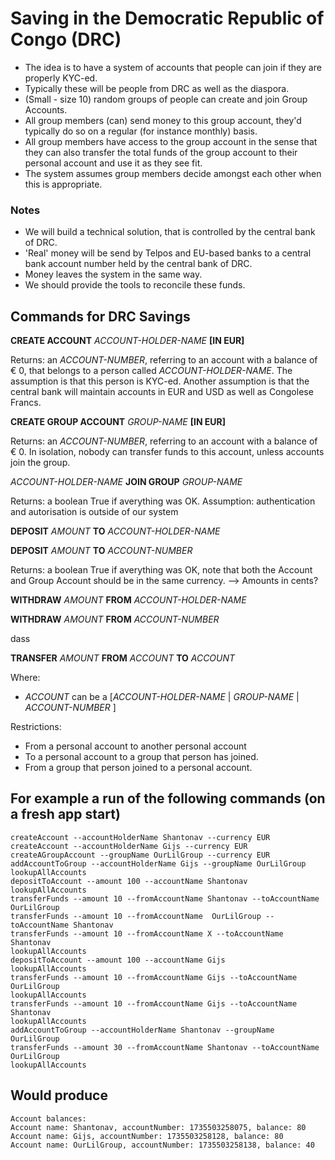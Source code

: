 # Saving in the Democratic Republic of Congo (DRC)

- The idea is to have a system of accounts that people can join if they are properly KYC-ed.
- Typically these will be people from DRC as well as the diaspora.
- (Small - size 10) random groups of people can create and join Group Accounts.
- All group members (can) send money to this group account, they'd typically do so on a regular (for instance monthly) basis.
- All group members have access to the group account in the sense that they can also transfer the total funds of the group account to their personal account and use it as they see fit.
- The system assumes group members decide amongst each other when this is appropriate.  

### Notes
- We will build a technical solution, that is controlled by the central bank of DRC.
- 'Real' money will be send by Telpos and EU-based banks to a central bank account number held by the central bank of DRC.  
- Money leaves the system in the same way.  
- We should provide the tools to reconcile these funds.


## Commands for DRC Savings

**CREATE ACCOUNT** _ACCOUNT-HOLDER-NAME_ **[IN EUR]**

Returns: an _ACCOUNT-NUMBER_, referring to an account with a balance of € 0, that belongs to a person called _ACCOUNT-HOLDER-NAME_. The assumption is that this person is KYC-ed.
Another assumption is that the central bank will maintain accounts in EUR and USD as well as Congolese Francs.

**CREATE GROUP ACCOUNT** _GROUP-NAME_ **[IN EUR]**

Returns: an _ACCOUNT-NUMBER_, referring to an account with a balance of € 0. In isolation, nobody can transfer funds to this account, unless accounts join the group.

_ACCOUNT-HOLDER-NAME_ **JOIN GROUP** _GROUP-NAME_

Returns: a boolean True if averything was OK.
Assumption: authentication and autorisation is outside of our system

**DEPOSIT** _AMOUNT_ **TO** _ACCOUNT-HOLDER-NAME_ 

**DEPOSIT** _AMOUNT_ **TO** _ACCOUNT-NUMBER_ 

Returns: a boolean True if averything was OK, note that both the Account and Group Account should be in the same currency.
--> Amounts in cents?

**WITHDRAW** _AMOUNT_ **FROM** _ACCOUNT-HOLDER-NAME_

**WITHDRAW** _AMOUNT_ **FROM** _ACCOUNT-NUMBER_


dass

**TRANSFER** _AMOUNT_ **FROM** _ACCOUNT_ **TO** _ACCOUNT_  

Where:
- _ACCOUNT_ can be a [_ACCOUNT-HOLDER-NAME_ | _GROUP-NAME_ | _ACCOUNT-NUMBER_ ]

Restrictions:
- From a personal account to another personal account
- To a personal account to a group that person has joined.
- From a group that person joined to a personal account.



## For example a run of the following commands (on a fresh app start)

```shell
createAccount --accountHolderName Shantonav --currency EUR
createAccount --accountHolderName Gijs --currency EUR
createAGroupAccount --groupName OurLilGroup --currency EUR
addAccountToGroup --accountHolderName Gijs --groupName OurLilGroup
lookupAllAccounts
depositToAccount --amount 100 --accountName Shantonav
lookupAllAccounts
transferFunds --amount 10 --fromAccountName Shantonav --toAccountName OurLilGroup
transferFunds --amount 10 --fromAccountName  OurLilGroup --toAccountName Shantonav
transferFunds --amount 10 --fromAccountName X --toAccountName Shantonav
lookupAllAccounts
depositToAccount --amount 100 --accountName Gijs
lookupAllAccounts
transferFunds --amount 10 --fromAccountName Gijs --toAccountName OurLilGroup
lookupAllAccounts
transferFunds --amount 10 --fromAccountName Gijs --toAccountName Shantonav
lookupAllAccounts
addAccountToGroup --accountHolderName Shantonav --groupName OurLilGroup
transferFunds --amount 30 --fromAccountName Shantonav --toAccountName OurLilGroup
lookupAllAccounts
```


## Would produce

```shell
Account balances:
Account name: Shantonav, accountNumber: 1735503258075, balance: 80
Account name: Gijs, accountNumber: 1735503258128, balance: 80
Account name: OurLilGroup, accountNumber: 1735503258138, balance: 40
```


